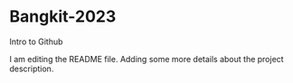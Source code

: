 # Bangkit-2023
Intro to Github

I am editing the README file. Adding some more details about the project description.
